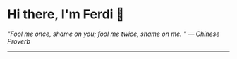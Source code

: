 <h1>Hi there, I'm Ferdi 👋</h1>

<p><em>
  "Fool me once, shame on you; fool me twice, shame on me. " — Chinese Proverb
</em></p>

---
